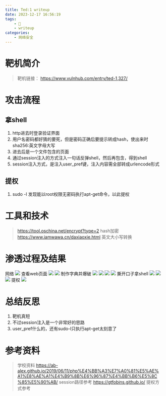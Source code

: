 ```yaml
---
title: Ted:1 writeup
date: 2023-12-17 16:56:19
tags:
    - 🌟
    - writeup
categories:
    - 网络安全
---
```


# 靶机简介
>靶机链接： https://www.vulnhub.com/entry/ted-1,327/
<!--more-->
# 攻击流程
## 拿shell
1. http进去时登录验证界面
2. 用户名密码都好猜的要死，但是密码正确后要提示转成hash，使出来时sha256:英文字母大写
3. 进去后是一个文件包含的页面
4. 通过session注入的方式注入一句话反弹shell，然后再包含，得到shell
5. session注入方式，是注入user_pref键，注入内容需全部转成urlencode形式
## 提权
1. sudo -l 发现能以root权限无密码执行apt-get命令，以此提权
# 工具和技术
>https://tool.oschina.net/encrypt?type=2 hash加密
>https://www.iamwawa.cn/daxiaoxie.html 英文大小写转换

# 渗透过程及结果
网络
![](Ted-1-writeup/1网络.png)
查看web页面
![](Ted-1-writeup/11主页.png)
![](Ted-1-writeup/12认证页面.png)
制作字典并爆破
![](Ted-1-writeup/13字典.png)
![](Ted-1-writeup/14.png)
![](Ted-1-writeup/15.png)
![](Ted-1-writeup/16成功.png)
撕开口子拿shell
![](Ted-1-writeup/17session注入.png)
![](Ted-1-writeup/18fantanshell语句.png)
![](Ted-1-writeup/19拿到shell.png)
提权
![](Ted-1-writeup/20提权.png)
# 总结反思
1. 靶机真短
2. 不过session注入是一个非常好的思路
3. user_pref什么的，还有sudo-l只执行apt-get太刻意了
# 参考资料
> 学校资料
> https://ab-alex.github.io/2019/06/11/php%E4%BB%A3%E7%A0%81%E5%AE%A1%E8%AE%A1%E4%B9%8B%E6%96%87%E4%BB%B6%E5%8C%85%E5%90%AB/ session路径参考
> https://gtfobins.github.io/ 提权方式参考